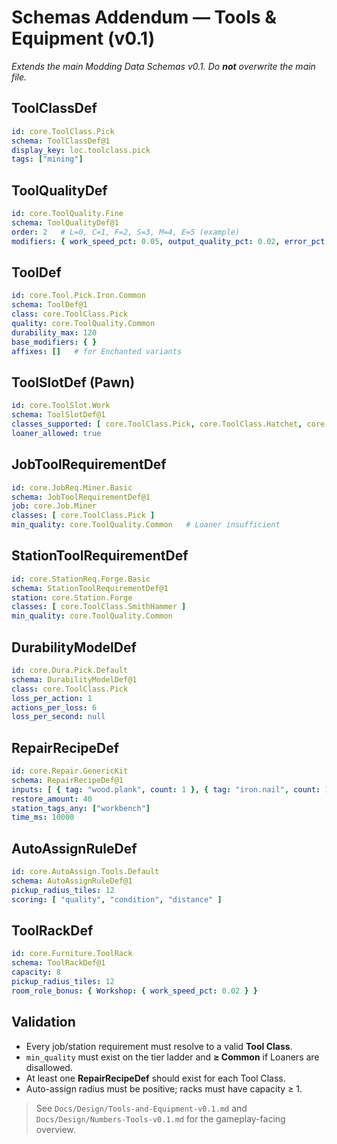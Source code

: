 # Schemas Addendum — Tools & Equipment (v0.1)
*Extends the main Modding Data Schemas v0.1. Do **not** overwrite the main file.*

## ToolClassDef
```yaml
id: core.ToolClass.Pick
schema: ToolClassDef@1
display_key: loc.toolclass.pick
tags: ["mining"]
```

## ToolQualityDef
```yaml
id: core.ToolQuality.Fine
schema: ToolQualityDef@1
order: 2   # L=0, C=1, F=2, S=3, M=4, E=5 (example)
modifiers: { work_speed_pct: 0.05, output_quality_pct: 0.02, error_pct: -0.02 }
```

## ToolDef
```yaml
id: core.Tool.Pick.Iron.Common
schema: ToolDef@1
class: core.ToolClass.Pick
quality: core.ToolQuality.Common
durability_max: 120
base_modifiers: { }
affixes: []   # for Enchanted variants
```

## ToolSlotDef (Pawn)
```yaml
id: core.ToolSlot.Work
schema: ToolSlotDef@1
classes_supported: [ core.ToolClass.Pick, core.ToolClass.Hatchet, core.ToolClass.Hammer, core.ToolClass.ChefsKit, ... ]
loaner_allowed: true
```

## JobToolRequirementDef
```yaml
id: core.JobReq.Miner.Basic
schema: JobToolRequirementDef@1
job: core.Job.Miner
classes: [ core.ToolClass.Pick ]
min_quality: core.ToolQuality.Common   # Loaner insufficient
```

## StationToolRequirementDef
```yaml
id: core.StationReq.Forge.Basic
schema: StationToolRequirementDef@1
station: core.Station.Forge
classes: [ core.ToolClass.SmithHammer ]
min_quality: core.ToolQuality.Common
```

## DurabilityModelDef
```yaml
id: core.Dura.Pick.Default
schema: DurabilityModelDef@1
class: core.ToolClass.Pick
loss_per_action: 1
actions_per_loss: 6
loss_per_second: null
```

## RepairRecipeDef
```yaml
id: core.Repair.GenericKit
schema: RepairRecipeDef@1
inputs: [ { tag: "wood.plank", count: 1 }, { tag: "iron.nail", count: 1 }, { tag: "resin", count: 1 } ]
restore_amount: 40
station_tags_any: ["workbench"]
time_ms: 10000
```

## AutoAssignRuleDef
```yaml
id: core.AutoAssign.Tools.Default
schema: AutoAssignRuleDef@1
pickup_radius_tiles: 12
scoring: [ "quality", "condition", "distance" ]
```

## ToolRackDef
```yaml
id: core.Furniture.ToolRack
schema: ToolRackDef@1
capacity: 8
pickup_radius_tiles: 12
room_role_bonus: { Workshop: { work_speed_pct: 0.02 } }
```

## Validation
- Every job/station requirement must resolve to a valid **Tool Class**.
- `min_quality` must exist on the tier ladder and **≥ Common** if Loaners are disallowed.
- At least one **RepairRecipeDef** should exist for each Tool Class.
- Auto-assign radius must be positive; racks must have capacity ≥ 1.

> See `Docs/Design/Tools-and-Equipment-v0.1.md` and `Docs/Design/Numbers-Tools-v0.1.md` for the gameplay-facing overview.
